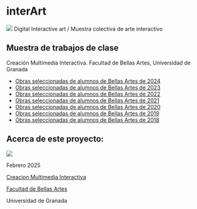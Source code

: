 # interArt

![](./../banner_cmi2.png)
Digital Interactive art / Muestra colectiva de arte interactivo 



## Muestra de trabajos de clase 

Creación Multimedia Interactiva. Facultad de Bellas Artes, Universidad de Granada

- [Obras seleccionadas de alumnos de Bellas Artes de 2024](./portfolio-cmi/2024/readme.md) 
- [Obras seleccionadas de alumnos de Bellas Artes de 2023](./portfolio-cmi/2023/readme.md) 
- [Obras seleccionadas de alumnos de Bellas Artes de 2022](./portfolio-cmi/2022/readme.md)
- [Obras seleccionadas de alumnos de Bellas Artes de 2021](./portfolio-cmi/2021/readme.md)
- [Obras seleccionadas de alumnos de Bellas Artes de 2020](./portfolio-cmi/2020/readme.md)
- [Obras seleccionadas de alumnos de Bellas Artes de 2019](./portfolio-cmi/2019/readme.md)
- [Obras seleccionadas de alumnos de Bellas Artes de 2018](./portfolio-cmi/2018/readme.md)






## Acerca de este proyecto:

![](https://mirrors.creativecommons.org/presskit/buttons/88x31/png/by-nc-sa.png)



Febrero 2025 

[Creacion Multimedia Interactiva](http://utopolis.ugr.es/cmi)

[Facultad de Bellas Artes](http://bellasartes.ugr.es)

Universidad de Granada

